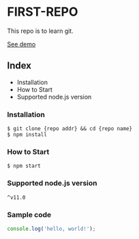 # FIRST-REPO

This repo is to learn git.

[See demo](https://www.google.com)

## Index

- Installation
- How to Start
- Supported node.js version

### Installation

```shell
$ git clone {repo addr} && cd {repo name}
$ npm install
```

### How to Start

`$ npm start`

### Supported node.js version

`^v11.0`

### Sample code

``` javascript
console.log('hello, world!');
```

